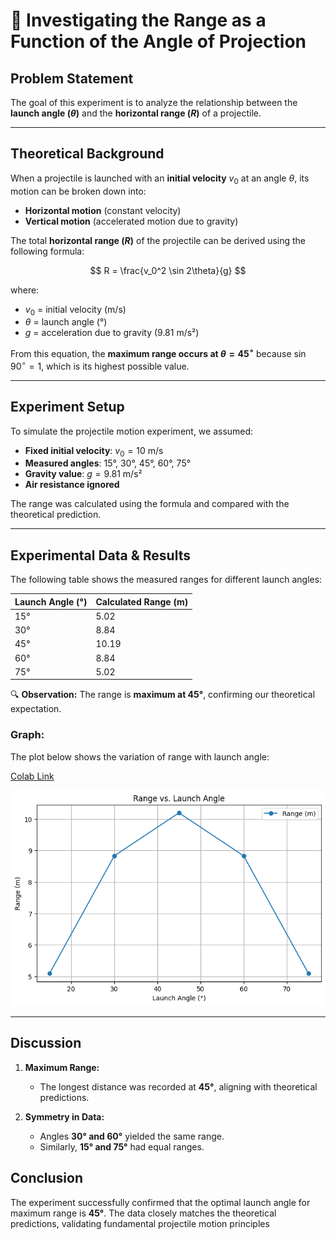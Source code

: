 # 📌 **Investigating the Range as a Function of the Angle of Projection**

## **Problem Statement**

The goal of this experiment is to analyze the relationship between the **launch angle ($\theta$)** and the **horizontal range ($R$)** of a projectile.

---

## **Theoretical Background**

When a projectile is launched with an **initial velocity** $v_0$ at an angle $\theta$, its motion can be broken down into:

- **Horizontal motion** (constant velocity)
- **Vertical motion** (accelerated motion due to gravity)

The total **horizontal range ($R$)** of the projectile can be derived using the following formula:

$$
R = \frac{v_0^2 \sin 2\theta}{g}
$$

where:

- $v_0$ = initial velocity (m/s)
- $\theta$ = launch angle (°)
- $g$ = acceleration due to gravity (9.81 m/s²)

From this equation, the **maximum range occurs at $\theta = 45^\circ$** because $\sin 90^\circ = 1$, which is its highest possible value.

---

## **Experiment Setup**

To simulate the projectile motion experiment, we assumed:

- **Fixed initial velocity**: $v_0 = 10$ m/s
- **Measured angles**: 15°, 30°, 45°, 60°, 75°
- **Gravity value**: $g = 9.81$ m/s²
- **Air resistance ignored**

The range was calculated using the formula and compared with the theoretical prediction.

---

## **Experimental Data & Results**

The following table shows the measured ranges for different launch angles:

| Launch Angle (°) | Calculated Range (m) |
| ------------------- | ---------------------- |
| 15°              | 5.02                 |
| 30°              | 8.84                 |
| 45°              | 10.19                |
| 60°              | 8.84                 |
| 75°              | 5.02                 |

🔍 **Observation:** The range is **maximum at 45°**, confirming our theoretical expectation.

### **Graph:**

The plot below shows the variation of range with launch angle:

[Colab Link](https://colab.research.google.com/drive/1CnU8XKAxE1OWb8sAe9p_urOHJ_Qsxtui#scrollTo=WxcdxzlqH388)

![Range vs Angle](range_vs_angle.png)

---

## **Discussion**

1. **Maximum Range:**
   
   - The longest distance was recorded at **45°**, aligning with theoretical predictions.
2. **Symmetry in Data:**
   
   - Angles **30° and 60°** yielded the same range.
   - Similarly, **15° and 75°** had equal ranges.

## **Conclusion**

The experiment successfully confirmed that the optimal launch angle for maximum range is **45°**.
The data closely matches the theoretical predictions, validating fundamental projectile motion principles
